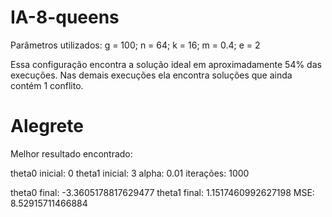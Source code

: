 # IA-8-queens

Parâmetros utilizados:
g = 100;
n = 64;
k = 16;
m = 0.4;
e = 2

Essa configuração encontra a solução ideal em aproximadamente 54% das execuções. Nas demais execuções ela encontra soluções que ainda contém 1 conflito.


# Alegrete

Melhor resultado encontrado:

theta0 inicial: 0
theta1 inicial: 3
alpha: 0.01
iterações: 1000

theta0 final: -3.3605178817629477
theta1 final: 1.1517460992627198
MSE: 8.52915711466884

